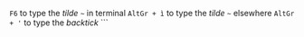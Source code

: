 `F6` to type the _tilde_ `~` in terminal
`AltGr + ì` to type the _tilde_ `~` elsewhere
`AltGr + '` to type the _backtick_ ```
